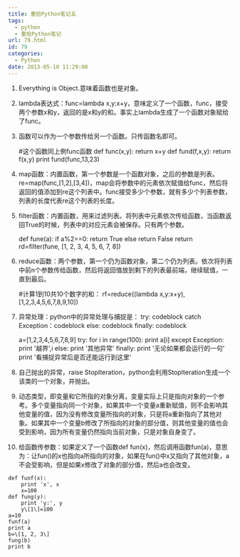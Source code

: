 ```yaml
---
title: 重拾Python笔记五
tags:
  - python
  - 重拾Python笔记
url: 79.html
id: 79
categories:
  - Python
date: 2013-05-10 11:29:08
---
```


1.  Everything is Object.意味着函数也是对象。
2.  lambda表达式：func=lambda x,y:x+y，意味定义了一个函数，func，接受两个参数x和y，返回的是x和y的和。事实上lambda生成了一个函数对象赋给了func。
3.  函数可以作为一个参数传给另一个函数。只传函数名即可。
    
    #这个函数同上例func函数
    def func(x,y):
        return x+y
    def fund(f,x,y):
        return f(x,y)
    print fund(func,13,23)
    
4.  map函数：内置函数，第一个参数是一个函数对象，之后的参数是列表。re=map(func,\[1,2\],\[3,4\])，map会将参数中的元素依次赋值给func，然后将返回的值添加到re这个列表中。func接受多少个参数，就有多少个列表参数，列表的长度代表re这个列表的长度。
5.  filter函数：内置函数，用来过滤列表。将列表中元素依次传给函数，当函数返回True的时候，列表中的对应元素会被保存。只有两个参数。
    
    def fune(a):
        if a%2==0:
            return True
        else
            return False
        return
    rd=filter(fune, \[1, 2, 3, 4, 5, 6, 7, 8\])
    
6.  reduce函数：两个参数，第一个仍为函数对象，第二个仍为列表。依次将列表中前n个参数传给函数，然后将返回值放到剩下的列表最前端，继续赋值，一直到最后。
    
    #计算1到10共10个数字的和：
    rf=reduce((lambda x,y:x+y),\[1,2,3,4,5,6,7,8,9,10\])
    
7.  异常处理：python中的异常处理与捕捉是： try: codeblock catch Exception：codeblock else: codeblock finally: codeblock
    
    a=\[1,2,3,4,5,6,7,8,9\]
    try:
        for i in range(100):
            print a\[i\]
    except Exception:
        print '越界',i
    else:
        print '其他异常'
    finally:
        print '无论如果都会运行的一句'
    print '看捕捉异常后是否还能运行到这里'
    
8.  自己抛出的异常，raise StopIteration，python会利用StopIteration生成一个该类的一个对象，并抛出。
9.  动态类型，即变量和它所指的对象分离，变量实际上只是指向对象的一个参考。多个变量指向同一个对象，如果其中一个变量a重新赋值，则不会影响其他变量的值，因为没有修改变量所指向的对象，只是将a重新指向了其他对象。如果其中一个变量b修改了所指向的对象的部分值，则其他变量的值也会受到影响，因为所有变量仍然指向当前对象，只是对象自身变了。
10.  给函数传参数：如果定义了一个函数def fun(x)，然后调用函数fun(a)，意思为：让fun()的x也指向a所指向的对象，如果在fun()中x又指向了其他对象，a不会受影响，但是如果x修改了对象的部分值，然后a也会改变。
    
    def funf(x):
        print 'x', x
        x=100
    def fung(y):
        print 'y:', y
        y\[1\]=100
    a=10
    funf(a)
    print a
    b=\[1, 2, 3\]
    fung(b)
    print b